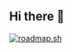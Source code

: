 ## Hi there 👋

<!--
**nexuscan/nexuscan** is a ✨ _special_ ✨ repository because its `README.md` (this file) appears on your GitHub profile.

Here are some ideas to get you started:

- 🔭 I’m currently working on ...
- 🌱 I’m currently learning ...
- 👯 I’m looking to collaborate on ...
- 🤔 I’m looking for help with ...
- 💬 Ask me about ...
- 📫 How to reach me: ...
- 😄 Pronouns: ...
- ⚡ Fun fact: ...
-->

<a href="https://roadmap.sh"><img src="https://roadmap.sh/card/wide/6766d47a8fe51199da950cfe?variant=dark" alt="roadmap.sh"/></a>

